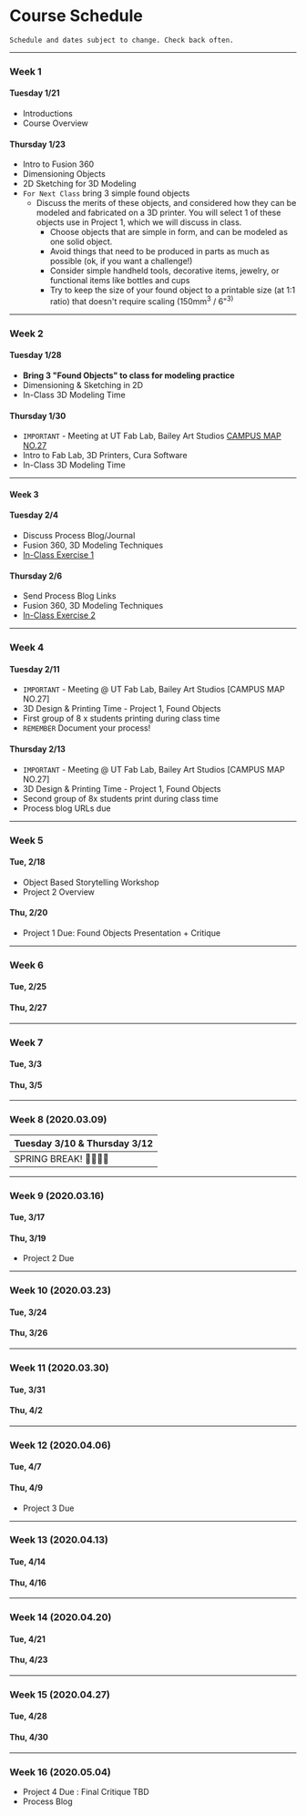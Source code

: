 # Course Schedule

```
Schedule and dates subject to change. Check back often.
```

---
### Week 1

#### Tuesday 1/21
* Introductions
* Course Overview

#### Thursday 1/23
* Intro to Fusion 360
* Dimensioning Objects
* 2D Sketching for 3D Modeling
* ``For Next Class`` bring 3 simple found objects
  * Discuss the merits of these objects, and considered  how they can be modeled and fabricated on a 3D printer. You will select 1 of these objects use in Project 1, which we will discuss in class.
    - Choose objects that are simple in form, and can be modeled as one solid object.
    - Avoid things that need to be produced in parts as much as possible (ok, if you want a challenge!)
    - Consider simple handheld tools, decorative items, jewelry, or functional items like bottles and cups
    - Try to keep the size of your found object to a printable size (at 1:1 ratio) that doesn't require scaling (150mm<sup>3</sup> / 6"<sup>3)

---
### Week 2

#### Tuesday 1/28
* **Bring 3 "Found Objects" to class for modeling practice**
* Dimensioning & Sketching in 2D
* In-Class 3D Modeling Time

#### Thursday 1/30
* ```IMPORTANT``` - Meeting at UT Fab Lab, Bailey Art Studios [CAMPUS MAP NO.27](https://www.ut.edu/uploadedFiles/About/UTCampusMap-a_924.pdf)
* Intro to Fab Lab, 3D Printers, Cura Software
* In-Class 3D Modeling Time

---
#### Week 3 

#### Tuesday 2/4
* Discuss Process Blog/Journal
* Fusion 360, 3D Modeling Techniques
* [In-Class Exercise 1](https://github.com/mmansion/UT_FMX_213/blob/master/EXERCISES.md)

#### Thursday 2/6
* Send Process Blog Links
* Fusion 360, 3D Modeling Techniques
* [In-Class Exercise 2](https://github.com/mmansion/UT_FMX_213/blob/master/EXERCISES.md)

---
### Week 4

#### Tuesday 2/11
* ```IMPORTANT``` - Meeting @ UT Fab Lab, Bailey Art Studios [CAMPUS MAP NO.27]
* 3D Design & Printing Time - Project 1, Found Objects
* First group of 8 x students printing during class time
* ```REMEMBER``` Document your process!

#### Thursday 2/13 
* ```IMPORTANT``` - Meeting @ UT Fab Lab, Bailey Art Studios [CAMPUS MAP NO.27]
* 3D Design & Printing Time - Project 1, Found Objects
* Second group of 8x students print during class time 
* Process blog URLs due

---

### Week 5

#### Tue, 2/18
* Object Based Storytelling Workshop
* Project 2 Overview

#### Thu, 2/20
* Project 1 Due: Found Objects Presentation + Critique

---
### Week 6
#### Tue, 2/25
#### Thu, 2/27

---
### Week 7
#### Tue, 3/3
#### Thu, 3/5

---
### Week 8 (2020.03.09)

| Tuesday 3/10 & Thursday 3/12 |
| :---     |
| SPRING BREAK! 👏🎉🥂😸 |

---
### Week 9 (2020.03.16)
#### Tue, 3/17
#### Thu, 3/19
* Project 2 Due

---
### Week 10 (2020.03.23)
#### Tue, 3/24
#### Thu, 3/26

---
### Week 11 (2020.03.30)
#### Tue, 3/31
#### Thu, 4/2

---
### Week 12 (2020.04.06)
#### Tue, 4/7
#### Thu, 4/9
* Project 3 Due
---
### Week 13 (2020.04.13)
#### Tue, 4/14
#### Thu, 4/16

---
### Week 14 (2020.04.20)
#### Tue, 4/21
#### Thu, 4/23

---
### Week 15 (2020.04.27)
#### Tue, 4/28
#### Thu, 4/30

---
### Week 16 (2020.05.04)
* Project 4 Due : Final Critique TBD
* Process Blog
